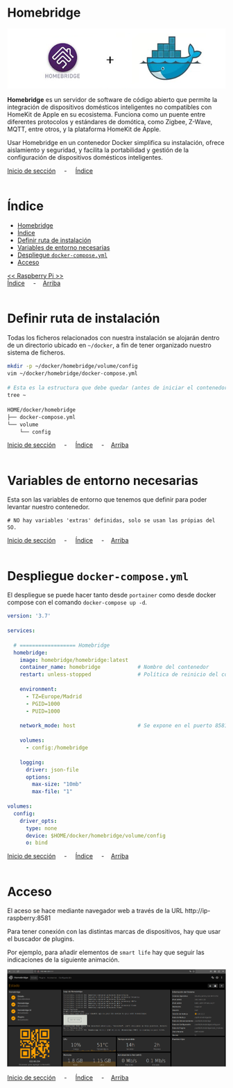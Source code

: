 # Homebridge

![Header](../../img/ima-raspberrypi-servicios-homebridge-header-01.png)

**Homebridge** es un servidor de software de código abierto que permite la integración de dispositivos domésticos inteligentes no compatibles con HomeKit de Apple en su ecosistema. Funciona como un puente entre diferentes protocolos y estándares de domótica, como Zigbee, Z-Wave, MQTT, entre otros, y la plataforma HomeKit de Apple.

Usar Homebridge en un contenedor Docker simplifica su instalación, ofrece aislamiento y seguridad, y facilita la portabilidad y gestión de la configuración de dispositivos domésticos inteligentes.

[Inicio de sección](#homebridge) &nbsp; &nbsp; - &nbsp; &nbsp; [Índice](#índice)
<br><br>

# Índice
- [Homebridge](#homebridge)
- [Índice](#índice)
- [Definir ruta de instalación](#definir-ruta-de-instalación)
- [Variables de entorno necesarias](#variables-de-entorno-necesarias)
- [Despliegue `docker-compose.yml`](#despliegue-docker-composeyml)
- [Acceso](#acceso)

[<< Raspberry Pi >>](../raspberrypi.md)<br>
[Índice](#índice) &nbsp; &nbsp; - &nbsp; &nbsp;[Arriba](#homebridge)
<br><br>

# Definir ruta de instalación
Todas los ficheros relacionados con nuestra instalación se alojarán dentro de un directorio ubicado en `~/docker`, a fin de tener organizado nuestro sistema de ficheros.

```bash
mkdir -p ~/docker/homebridge/volume/config
vim ~/docker/homebridge/docker-compose.yml

# Esta es la estructura que debe quedar (antes de iniciar el contenedor)
tree ~

HOME/docker/homebridge
├── docker-compose.yml
└── volume
    └── config
```


[Inicio de sección](#definir-ruta-de-instalación) &nbsp; &nbsp; - &nbsp; &nbsp; [Índice](#índice) &nbsp; &nbsp; - &nbsp; &nbsp;[Arriba](#homebridge)
<br><br>

# Variables de entorno necesarias
Esta son las variables de entorno que tenemos que definir para poder levantar nuestro contenedor.

```.env
# NO hay variables 'extras' definidas, solo se usan las própias del SO.
```

[Inicio de sección](#variables-de-entorno-necesarias) &nbsp; &nbsp; - &nbsp; &nbsp; [Índice](#índice) &nbsp; &nbsp; - &nbsp; &nbsp;[Arriba](#homebridge)
<br><br>

# Despliegue `docker-compose.yml`
El despliegue se puede hacer tanto desde `portainer` como desde docker compose con el comando `docker-compose up -d`.

```yaml
version: '3.7'

services:

  # ================== Homebridge
  homebridge:
    image: homebridge/homebridge:latest
    container_name: homebridge            # Nombre del contenedor
    restart: unless-stopped               # Política de reinicio del contenedor

    environment:
      - TZ=Europe/Madrid
      - PGID=1000
      - PUID=1000

    network_mode: host                    # Se expone en el puerto 8581

    volumes:
      - config:/homebridge

    logging:
      driver: json-file
      options:
        max-size: "10mb"
        max-file: "1"

volumes:
  config:
    driver_opts:
      type: none
      device: $HOME/docker/homebridge/volume/config
      o: bind
```

[Inicio de sección](#despliegue-docker-composeyml) &nbsp; &nbsp; - &nbsp; &nbsp; [Índice](#índice) &nbsp; &nbsp; - &nbsp; &nbsp;[Arriba](#homebridge)
<br><br>

# Acceso
El aceso se hace mediante navegador web a través de la URL http://ip-raspberry:8581

Para tener conexión con las distintas marcas de dispositivos, hay que usar el buscador de plugins.

Por ejemplo, para añadir elementos de `smart life` hay que seguir las indicaciones de la siguiente animación.

![plugin-smartlife](../../img/ima-raspberrypi-servicios-homebridge-conf.ini-01.gif)

[Inicio de sección](#acceso) &nbsp; &nbsp; - &nbsp; &nbsp; [Índice](#índice) &nbsp; &nbsp; - &nbsp; &nbsp;[Arriba](#samba)
<br><br>